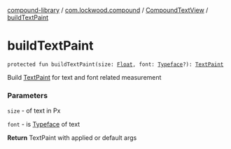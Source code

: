 [compound-library](../../index.md) / [com.lockwood.compound](../index.md) / [CompoundTextView](index.md) / [buildTextPaint](./build-text-paint.md)

# buildTextPaint

`protected fun buildTextPaint(size: `[`Float`](https://kotlinlang.org/api/latest/jvm/stdlib/kotlin/-float/index.html)`, font: `[`Typeface`](https://developer.android.com/reference/android/graphics/Typeface.html)`?): `[`TextPaint`](https://developer.android.com/reference/android/text/TextPaint.html)

Build [TextPaint](https://developer.android.com/reference/android/text/TextPaint.html) for text and font related measurement

### Parameters

`size` - of text in Px

`font` - is [Typeface](https://developer.android.com/reference/android/graphics/Typeface.html) of text

**Return**
TextPaint with applied or default args

